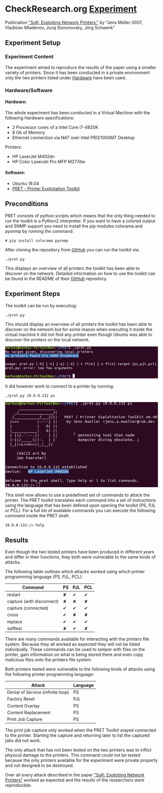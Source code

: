 # CheckResearch.org [Experiment](https://checkresearch.org/Experiment/View/139d4225-319a-4655-86d7-9b2a8f71c85b)

 Publication ["SoK: Exploiting Network Printers."](https://dblp.uni-trier.de/rec/html/conf/sp/MullerMSS17) by "Jens Müller 0007, Vladislav Mladenov, Juraj Somorovsky, Jörg Schwenk"

## Experiment Setup

### Experiment Content

The experiment aimed to reproduce the results of the paper using a smaller variety of printers. Since it has been conducted in a private environment only the two printers listed under [Hardware](hardware) have been used.

### Hardware/Software

#### Hardware:
The whole experiment has been conducted in a Virtual Machine with the following Hardware specifications:
* 2 Processor cores of a Intel Core i7-4820K
* 8 Gb of Memory
* Ethernet connection via NAT over Intel PRO/1000MT Desktop

Printers:
* HP LaserJet M402dn
* HP Color LaserJet Pro MFP M277dw
#### Software:
* Ubuntu 18.04
* [PRET - Printer Exploitation Toolkit](https://github.com/RUB-NDS/PRET)
## Preconditions
PRET consists of python scripts which means that the only thing needed to run the toolkit is a Python2 interpreter. If you want to have a colored output and SNMP support you need to install the pip modules colorama and pysnmp by running the command:

    # pip install colorama pysnmp

After cloning the repository from [GitHub](https://github.com/RUB-NDS/PRET) you can run the toolkit via:

    ./pret.py
    
This displays an overview of all printers the toolkit has been able to discover on the network. Detailed information on how to use the toolkit can be found in the README of their [GitHub](https://github.com/RUB-NDS/PRET) repository.

## Experiment Steps
The toolkit can be run by executing:

    ./pret.py

 This should display an overview of all printers the toolkit has been able to discover on the network but for some reason when executing it inside the virtual machine it did not find any printer even though Ubuntu was able to discover the printers on the local network.

![available printers](./graphics/available_printers.png)

It did however work to connect to a printer by running:

    ./pret.py 10.0.0.132 ps

![printer shell](./graphics/printer_shell.png)

This shell now allows to use a predefined set of commands to attack the printer. The PRET toolkit translates each command into a set of instructions using the language that has been defined upon opening the toolkit (PS, PJL or PCL). For a full list of available commands you can execute the following command inside the PRET shell:

    10.0.0.132:/> help

## Results
Even though the two tested printers have been produced in different years and differ in their functions, they both were vulnerable to the same kinds of attacks.

The following table outlines which attacks worked using which printer programming language (PS, PJL, PCL): 
            
| Command                   | PS            | PJL   | PCL |
| --------------------------|---------------|-------|-----| 
| restart                   |      ✘        |   ✔  |  ✔ | 
| capture (with disconnect) |      ✘        |   ✘  |  ✘ |
| capture (connected)       |      ✔        |   ✔  |  ✔ |
| cross                     |      ✔        |   ✘  |  ✘ |
| replace                   |      ✔        |   ✔  |  ✔ |
| selftest                  |      ✘        |   ✔  |  ✘ |
There are many commands available for interacting with the printers file system. Because they all worked as expected they will not be listed individually. These commands can be used to tamper with files on the printer, gain information on what is being stored there and even copy malicious files onto the printers file system.

Both printers tested were vulnerable to the following kinds of attacks using the following printer programming language: 

| Attack                            | Language |
|-----------------------------------|----------|
| Denial of Service (infinite loop) |    PS    |
| Factory Reset                     |    PJL   |
| Content Overlay                   |    PS    |
| Content Replacement               |    PS    |
| Print Job Capture                 |    PS    |

The print job capture only worked when the PRET Toolkit stayed connected to the printer. Starting the capture and returning later to list the captured jobs did not work.

The only attack that has not been tested on the two printers was to inflict physical damage to the printers. This command could not be tested because the only printers available for the experiment were private property and not designed to be destroyed.

Over all every attack described in the paper  ["SoK: Exploiting Network Printers"](https://dblp.uni-trier.de/rec/html/conf/sp/MullerMSS17) worked as expected and the results of the researchers were reproducible. 